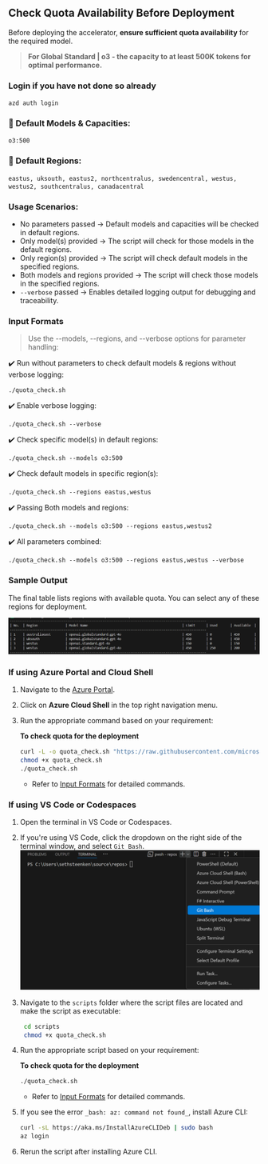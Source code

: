 ## Check Quota Availability Before Deployment

Before deploying the accelerator, **ensure sufficient quota availability** for the required model.

> **For Global Standard | o3 - the capacity to at least 500K tokens for optimal performance.**

### Login if you have not done so already

```
azd auth login
```

### 📌 Default Models & Capacities:

```
o3:500
```

### 📌 Default Regions:

```
eastus, uksouth, eastus2, northcentralus, swedencentral, westus, westus2, southcentralus, canadacentral
```

### Usage Scenarios:

- No parameters passed → Default models and capacities will be checked in default regions.
- Only model(s) provided → The script will check for those models in the default regions.
- Only region(s) provided → The script will check default models in the specified regions.
- Both models and regions provided → The script will check those models in the specified regions.
- `--verbose` passed → Enables detailed logging output for debugging and traceability.

### **Input Formats**

> Use the --models, --regions, and --verbose options for parameter handling:

✔️ Run without parameters to check default models & regions without verbose logging:

```
./quota_check.sh
```

✔️ Enable verbose logging:

```
./quota_check.sh --verbose
```

✔️ Check specific model(s) in default regions:

```
./quota_check.sh --models o3:500
```

✔️ Check default models in specific region(s):

```
./quota_check.sh --regions eastus,westus
```

✔️ Passing Both models and regions:

```
./quota_check.sh --models o3:500 --regions eastus,westus2
```

✔️ All parameters combined:

```
./quota_check.sh --models o3:500 --regions eastus,westus --verbose
```

### **Sample Output**

The final table lists regions with available quota. You can select any of these regions for deployment.

![quota-check-ouput](./images/readme/quota-check-output.png)

### **If using Azure Portal and Cloud Shell**

1. Navigate to the [Azure Portal](https://portal.azure.com).
2. Click on **Azure Cloud Shell** in the top right navigation menu.
3. Run the appropriate command based on your requirement:

   **To check quota for the deployment**

   ```sh
   curl -L -o quota_check.sh "https://raw.githubusercontent.com/microsoft/Container-Migration-Solution-Accelerator/main/scripts/quota_check.sh"
   chmod +x quota_check.sh
   ./quota_check.sh
   ```

   - Refer to [Input Formats](#input-formats) for detailed commands.

### **If using VS Code or Codespaces**

1. Open the terminal in VS Code or Codespaces.
2. If you're using VS Code, click the dropdown on the right side of the terminal window, and select `Git Bash`.
   ![git_bash](images/readme/terminal_git_bash.png)
3. Navigate to the `scripts` folder where the script files are located and make the script as executable:
   ```sh
    cd scripts
    chmod +x quota_check.sh
   ```
4. Run the appropriate script based on your requirement:

   **To check quota for the deployment**

   ```sh
   ./quota_check.sh
   ```

   - Refer to [Input Formats](#input-formats) for detailed commands.

5. If you see the error `_bash: az: command not found_`, install Azure CLI:

   ```sh
   curl -sL https://aka.ms/InstallAzureCLIDeb | sudo bash
   az login
   ```

6. Rerun the script after installing Azure CLI.
